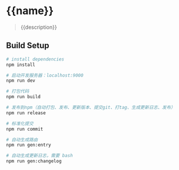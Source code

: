 # {{name}}

> {{description}}

## Build Setup

``` bash
# install dependencies
npm install

# 启动开发服务器：localhost:9000
npm run dev

# 打包代码
npm run build

# 发布到npm（自动打包、发布、更新版本、提交git、打tag、生成更新日志、发布）
npm run release

# 标准化提交
npm run commit

# 自动生成路由
npm run gen:entry

# 自动生成更新日志，需要 bash
npm run gen:changelog
```
